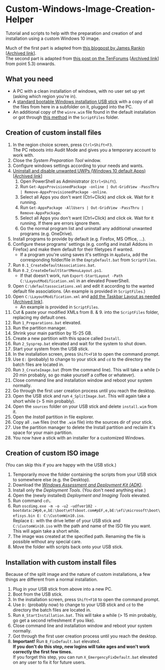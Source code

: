 # Custom-Windows-Image-Creation-Helper
Tutorial and scripts to help with the preparation and creation of and installation using a custom Windows 10 image.

Much of the first part is adapted from [this blogpost by James Rankin](https://james-rankin.com/articles/creating-a-custom-default-profile-on-windows-10-v1803/) [[Archived link](https://web.archive.org/web/20210525055756/https://james-rankin.com/articles/creating-a-custom-default-profile-on-windows-10-v1803/)].<br>
The second part is adapted from [this post on the TenForums](https://www.tenforums.com/tutorials/72031-create-windows-10-iso-image-existing-installation.html#Part5) [[Archived link](https://web.archive.org/web/20211201160745/https://www.tenforums.com/tutorials/72031-create-windows-10-iso-image-existing-installation.html#Part5)] from point 5.3) onwards.

## What you need
* A PC with a clean installation of windows, with no user set up yet (asking which region you're in).
* A [standard bootable Windows installation USB stick](https://www.microsoft.com/en-us/software-download/windows10) with a copy of all the files from here in a subfolder on it, plugged into the PC.
* An additional copy of the `winre.wim` file found in the default installation or got through [this method](https://docs.microsoft.com/de-de/windows-hardware/manufacture/desktop/deploy-windows-re?view=windows-10) in the `ScriptFiles` folder.

## Creation of custom install files
1. In the region choice screen, press `Ctrl+Shift+F3`.<br>
	The PC reboots into Audit Mode and gives you a temporary account to work with.
2. Close the *System Preparation Tool* window.
3. Configure windows settings according to your needs and wants.
4. [Uninstall and disable unwanted UWPs (Windows 10 default Apps)](https://james-rankin.com/articles/how-to-remove-uwp-apps-on-windows-10-v1803/) [[Archived link](https://web.archive.org/web/20211209142423/https://james-rankin.com/articles/how-to-remove-uwp-apps-on-windows-10-v1803/)]
	1. Open PowerShell as Administrator (`Ctrl+Shift`).
	2. Run `Get-AppxProvisionedPackage -online | Out-GridView -PassThru | Remove-AppxProvisionedPackage -online`.
	3. Select all Apps you don't want (Ctrl+Click) and click ok. Wait for it running.
	4. Run `Get-AppxPackage -AllUsers | Out-GridView -PassThru | Remove-AppxPackage`.
	5. Select all Apps you don't want (Ctrl+Click) and click ok. Wait for it running. If there are errors ignore them.
	6. Go the normal program list and uninstall any additional unwanted programs (e.g. OneDrive).
5. Install programs to provide by default (e.g. Firefox, MS Office, ...).
6. Configure these programs' settings (e.g. config and install Addons in Firefox) and make them default for their filetypes if wanted.
	* If a program you're using saves it's settings in `AppData`, add the corresponding folder/file in the `EmptyDefault.bat` from `ScriptFiles`.
7. Run `0.1_CreateDefaultAssociations.bat`.
8. Run `0.2_CreateDefaultStartMenuLayout.ps1`.
	* If that doesn't work, run `Export-StartLayout -Path C:\LayoutModification.xml` in an elevated PowerShell.
10. Open `C:\defaultassociations.xml` and edit it according to the wanted default file associations. (An example is provided in `ScriptFiles`.)
11. Open `C:\LayoutModification.xml` and [add the Taskbar Layout as needed](https://docs.microsoft.com/en-us/windows/configuration/configure-windows-10-taskbar#sample-taskbar-configuration-added-to-start-layout-xml-file) [[Archived link](https://web.archive.org/web/20220121115213/https://docs.microsoft.com/en-us/windows/configuration//configure-windows-10-taskbar#sample-taskbar-configuration-added-to-start-layout-xml-file)].
	* An example is provided in `ScriptFiles`.
13. Cut & paste your modified XMLs from 8. & 9. into the `ScriptFiles` folder, replacing my default ones.
14. Run `1_Preparations.bat` elevated.
15. Run the partition manager.
16. Shrink your main partition by 15-25 GB.
17. Create a new partition with this space called `Install`.
18. Run `2_Sysprep.bat` elevated and wait for the system to shut down.
19. Start your system from the USB stick.
20. In the installation screen, press `Shift+F10` to open the command prompt.
21. Use `E:` (probably) to change to your stick and `cd` to the directory the batch files are located in.
22. Run `3_CreateImage.bat` (from the command line). This will take a while (> 20 min probably, so go make yourself a coffee or whatever).
23. Close command line and installation window and reboot your system normally.
24. Go through the first user creation process until you reach the desktop.
25. Open the USB stick and run `4_SplitImage.bat`. This will again take a short while (> 5 min probably).
26. Open the `sources` folder on your USB stick and delete `install.wim` from it.
27. Open the *Install* partition in file explorer.
28. Copy all `.swm` files (not the `.wim` file) into the sources dir of your stick.
29. Use the partition manager to delete the Install partition and reclaim it's space for your main partition.
30. You now have a stick with an installer for a customized Windows.

## Creation of custom ISO image
(You can skip this if you are happy with the USB stick.)<br>
1. Temporarily move the folder containing the scripts from your USB stick to somewhere else (e.g. the Desktop).
2. Download the [*Windows Assessment and Deployment Kit (ADK)*](https://developer.microsoft.com/en-us/windows/hardware/windows-assessment-deployment-kit).
3. Install only the *Deployment Tools*. (You don't need anything else.)
4. Open the (newly installed) *Deployment and Imaging Tools* elevated.
5. Run command `cd\`.
6. Run `oscdimg.exe -m -o -u2 -udfver102 -bootdata:2#p0,e,bE:\boot\etfsboot.com#pEF,e,bE:\efi\microsoft\boot\efisys.bin E: C:\CustomWin10.iso`.<br>
	Replace `E:` with the drive letter of your USB stick and `C:\CustomWin10.iso` with the path and name of the ISO file you want.<br>
	This will again take a short while.
7. The image was created at the specified path. Renaming the file is possible without any special care.
8. Move the folder with scripts back onto your USB stick.

## Installation with custom install files
Because of the split image and the nature of custom installations, a few things are different from a normal installation.
1. Plug in your USB stick from above into a new PC.
2. Boot from the USB stick.
3. In the installation screen, press `Shift+F10` to open the command prompt.
4. Use `D:` (probably now) to change to your USB stick and `cd` to the directory the batch files are located in.
5. Run `A_StartInstallation.bat`. This will take a while (> 15 min probably, go get a second refreshment if you like).
6. Close command line and installation window and reboot your system normally.
7. Got through the first user creation process until you reach the desktop.
8. **Important!** Run `B_FixDefault.bat` elevated.<br>
	**If you don't do this step, new logins will take ages and won't work correctly the first few times.**<br>
	If you forget this step, you can run `X_EmergencyFixDefault.bat` elevated on any user to fix it for future users.
